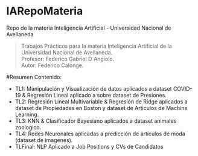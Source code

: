 # IARepoMateria
Repo de la materia Inteligencia Artificial - Universidad Nacional de Avellaneda

>Trabajos Prácticos para la materia Inteligencia Artificial de la Universidad Nacional de Avellaneda.  
>Profesor: Federico Gabriel D´Angiolo.  
>Autor: Federico Calonge.

#Resumen Contenido:

* TL1: Manipulación y Visualización de datos aplicados a dataset COVID-19 & Regresión Lineal aplicado a sobre dataset de Presiones. 
* TL2: Regresión Lineal Multivariable & Regresión de Ridge aplicados a dataset de Propiedades en Boston y dataset de Articulos de Machine Learning. 
* TL3: KNN & Clasificador Bayesiano aplicados a dataset animales zoologico.
* TL4: Redes Neuronales aplicadas a predicción de artículos de moda (dataset de imagenes).
* TLFinal: NLP Aplicado a Job Positions y CVs de Candidatos